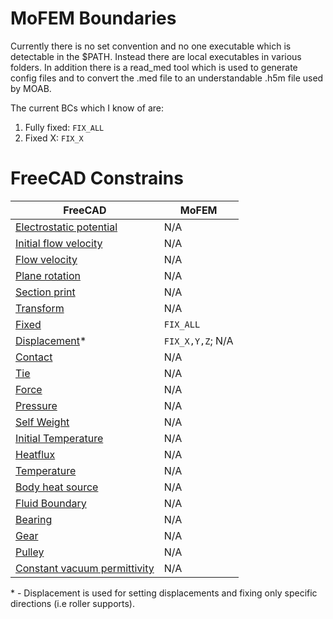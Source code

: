 # MoFEM Boundaries
Currently there is no set convention and no one executable which is detectable in the $PATH. Instead there are local executables in various folders. In addition there is a read_med tool which is used to generate config files and to convert the .med file to an understandable .h5m file used by MOAB.

The current BCs which I know of are:

1. Fully fixed: `FIX_ALL`
2. Fixed X: `FIX_X`


# FreeCAD Constrains 

| FreeCAD      | MoFEM |
| ----------------------    | -----------   |
| [Electrostatic potential](https://wiki.freecadweb.org/FEM_ConstraintElectrostaticPotential)   | N/A           |
| [Initial flow velocity](https://wiki.freecadweb.org/FEM_ConstraintInitialFlowVelocity)      | N/A           |
| [Flow velocity](https://wiki.freecadweb.org/FEM_ConstraintFlowVelocity)             | N/A           |
| [Plane rotation](https://wiki.freecadweb.org/FEM_ConstraintPlaneRotation)            | N/A           |
| [Section print](https://wiki.freecadweb.org/FEM_ConstraintSectionPrint)             | N/A           |
| [Transform](https://wiki.freecadweb.org/FEM_ConstraintTransform)                | N/A           |
| [Fixed](https://wiki.freecadweb.org/FEM_ConstraintFixed)                    | `FIX_ALL`     |
| [Displacement](https://wiki.freecadweb.org/FEM_ConstraintDisplacement)*            | `FIX_X,Y,Z`; N/A|
| [Contact](https://wiki.freecadweb.org/FEM_ConstraintContact)                  | N/A           |
| [Tie](https://wiki.freecadweb.org/FEM_ConstraintTie)                      | N/A           |
| [Force](https://wiki.freecadweb.org/FEM_ConstraintForce)                    | N/A           |
| [Pressure](https://wiki.freecadweb.org/FEM_ConstraintPressure)                 | N/A           |
| [Self Weight](https://wiki.freecadweb.org/FEM_ConstraintSelfWeight)               | N/A           |
| [Initial Temperature](https://wiki.freecadweb.org/FEM_ConstraintInitialTemperature)       | N/A           |
| [Heatflux](https://wiki.freecadweb.org/FEM_ConstraintHeatflux)                 | N/A           |
| [Temperature](https://wiki.freecadweb.org/FEM_ConstraintTemperature)              | N/A           |
| [Body heat source](https://wiki.freecadweb.org/FEM_ConstraintBodyHeatSource)           | N/A           |
| [Fluid Boundary](https://wiki.freecadweb.org/FEM_ConstraintFluidBoundary)            | N/A           |
| [Bearing](https://wiki.freecadweb.org/FEM_ConstraintBearing)                  | N/A           |
| [Gear](https://wiki.freecadweb.org/FEM_ConstraintGear)                      | N/A           |
| [Pulley](https://wiki.freecadweb.org/FEM_ConstraintPulley)                    | N/A           |
| [Constant vacuum permittivity](https://wiki.freecadweb.org/FEM_ConstantVacuumPermittivity)| N/A         |

\* - Displacement is used for setting displacements and fixing only specific directions (i.e roller supports).